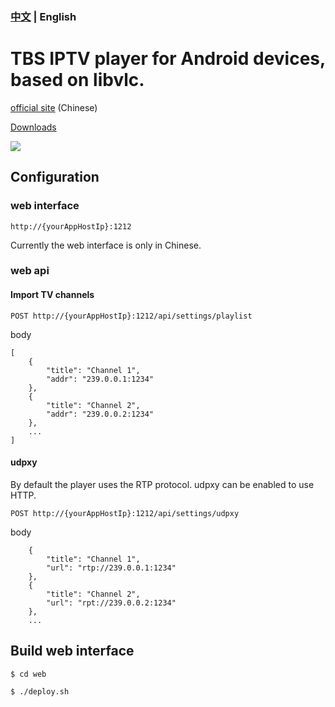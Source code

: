 ### [中文](README-zh.md) | English

# TBS IPTV player for Android devices, based on libvlc.

[official site](http://www.turboshow.cn) (Chinese)

[Downloads](https://github.com/plestoon/tbs-android/releases)

![](http://www.turboshow.cn/assets/screenshot.png)
## Configuration
### web interface
`http://{yourAppHostIp}:1212`

Currently the web interface is only in Chinese.

### web api
#### Import TV channels
`POST http://{yourAppHostIp}:1212/api/settings/playlist`

body
```
[
    {
        "title": "Channel 1",
        "addr": "239.0.0.1:1234"
    },
    {
        "title": "Channel 2",
        "addr": "239.0.0.2:1234"
    },
    ...
]
```

#### udpxy
By default the player uses the RTP protocol. udpxy can be enabled to use HTTP.

`POST http://{yourAppHostIp}:1212/api/settings/udpxy`

body
```
    {
        "title": "Channel 1",
        "url": "rtp://239.0.0.1:1234"
    },
    {
        "title": "Channel 2",
        "url": "rpt://239.0.0.2:1234"
    },
    ...
```

## Build web interface

`$ cd web`

`$ ./deploy.sh`
